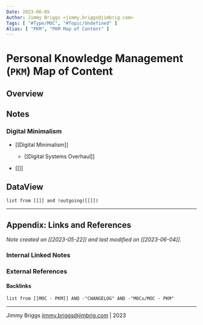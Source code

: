 ```yaml
---
Date: 2023-06-05
Author: Jimmy Briggs <jimmy.briggs@jimbrig.com>
Tags: [ "#Type/MOC", "#Topic/Undefined" ]
Alias: [ "PKM", "PKM Map of Content" ]
---
```


# Personal Knowledge Management (`PKM`) Map of Content

## Overview


## Notes

### Digital Minimalism

- [[Digital Minimalism]]
	- [[Digital Systems Overhaul]]

- [[]]

## DataView

```dataview
list from [[]] and !outgoing([[]]) 
```

***

## Appendix: Links and References

*Note created on [[2023-05-22]] and last modified on [[2023-06-04]].*

### Internal Linked Notes

### External References

#### Backlinks

```dataview
list from [[MOC - PKM]] AND -"CHANGELOG" AND -"MOCs/MOC - PKM"
```


***

Jimmy Briggs <jimmy.briggs@jimbrig.com> | 2023